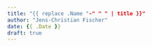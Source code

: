 ```yaml
---
title: "{{ replace .Name "-" " " | title }}"
author: "Jens-Christian Fischer"
date: {{ .Date }}
draft: true
---
```


